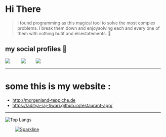 # Hi There 


> I found programming as this magical tool to solve the most complex problems. I break them down and enjoysolving each and every one of them with nothing butif and elsestatements. 🤘

## my social profiles :handshake:

<a href="https://www.linkedin.com/in/aditya-raj-tiwari/"><img src="https://img.shields.io/badge/LinkedIn-0077B5?style=for-the-badge&logo=linkedin&logoColor=white" /></a>
&nbsp;&nbsp;&nbsp;&nbsp;&nbsp;&nbsp;&nbsp;&nbsp;<a href="mailto:artrajtiwari@ygmail.com"><img src="https://img.shields.io/badge/Gmail-D14836?style=for-the-badge&logo=gmail&logoColor=white" /></a>&nbsp;&nbsp;&nbsp;&nbsp;&nbsp;&nbsp;&nbsp;&nbsp;<a href="https://artrajtiwari.medium.com/"><img src="https://img.shields.io/badge/Medium-12100E?style=for-the-badge&logo=medium&logoColor=white" /></a>

---

# some this is my website :
- http://morgenland-teppiche.de
- https://aditya-raj-tiwari.github.io/restaurant-app/

---

![Top Langs](https://github-readme-stats.vercel.app/api/top-langs/?username=Aditya-Raj-Tiwari&langs_count=8&theme=dark)


&nbsp;&nbsp;&nbsp;&nbsp;&nbsp;&nbsp;&nbsp;&nbsp;[![Sparkline](https://stars.medv.io/Naereen/badges.svg)](https://stars.medv.io/Naereen/badges)




